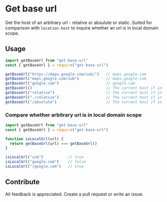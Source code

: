 # Get base url

Get the host of an arbitrary url - relative or absulute or static. Suited for comparison with `location.host` to inquire whether an url is in local domain scope.

## Usage

```js
import getBaseUrl from "get-base-url"
const { getBaseUrl } = require("get-base-url")

getBaseUrl("https://maps.google.com/sub/")   // maps.google.com
getBaseUrl("maps.google.com/sub")            // maps.google.com
getBaseUrl("google.com")                     // google.com
getBaseUrl()                                 // The current host if in a browser or localhost of in node
getBaseUrl("relative")                       // The current host if in a browser or localhost of in node
getBaseUrl("./relative")                     // The current host if in a browser or localhost of in node
getBaseUrl("/absolute")                      // The current host if in a browser or localhost of in node
```

### Compare whether arbitrary url is in local domain scope

```js
import getBaseUrl from "get-base-url"
const { getBaseUrl } = require("get-base-url")

function isLocalUrl(url) {
  return getBaseUrl(url) === getBaseUrl()
}

isLocalUrl("sub")           // true
isLocalUrl("google.com")    // false
isLocalUrl("/google.com")   // true
```

## Contribute

All feedback is appreciated. Create a pull request or write an issue.
